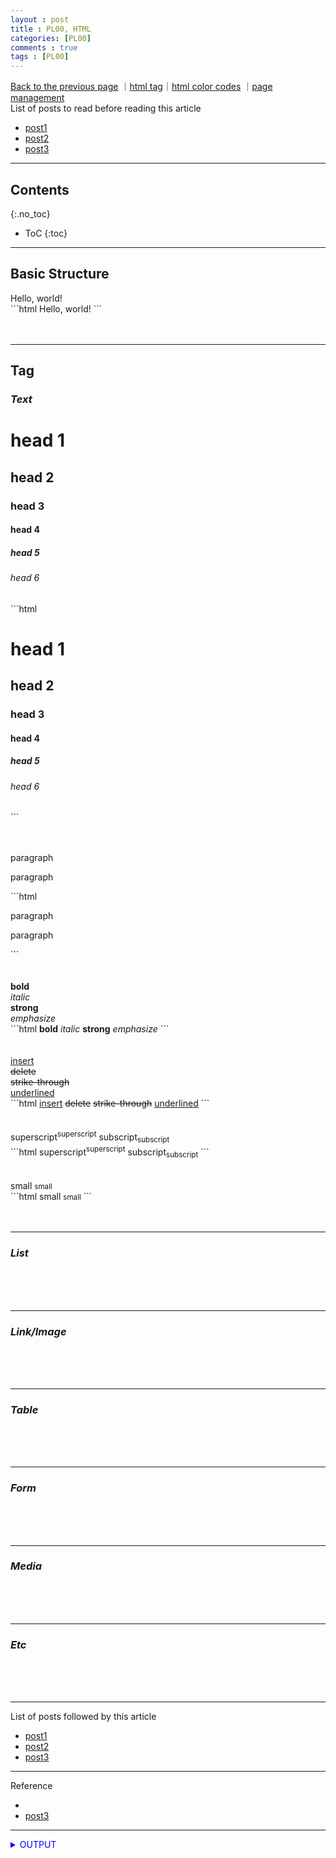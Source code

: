 ```yaml
---
layout : post
title : PL00, HTML
categories: [PL00]
comments : true
tags : [PL00]
---
```

[Back to the previous page](https://userdyk-github.github.io/Study.html) ｜<a href="https://namu.wiki/w/HTML/%ED%83%9C%EA%B7%B8#s-9" target="_blank">html tag</a>｜<a href="https://htmlcolorcodes.com/" target="_blank">html color codes</a> ｜<a href="https://github.com/userdyk-github/userdyk-github.github.io/blob/master/_posts/PL00/2019-08-13-PL00-HTML.md" target="_blank">page management</a><br>
List of posts to read before reading this article
- <a href='https://userdyk-github.github.io/'>post1</a>
- <a href='https://userdyk-github.github.io/'>post2</a>
- <a href='https://userdyk-github.github.io/'>post3</a>

---

## Contents
{:.no_toc}

* ToC
{:toc}

<hr class="division1">

## **Basic Structure**
<div class="frame1">
    <html>
        <head>
            <meta charset="utf-8">
        </head>
        <body>
            Hello, world!
        </body>
    </html>
</div>
```html
<!DOCTYPE HTML>
<html>
    <head>
        <meta charset="utf-8">
    </head>
    <body>
        Hello, world!
    </body>
</html>
```
<br><br><br>

<hr class="division2">

## **Tag**
### ***Text***
<div class="frame1">
    <h1>head 1</h1>
    <h2>head 2</h2>
    <h3>head 3</h3>
    <h4>head 4</h4>
    <h5>head 5</h5>
    <h6>head 6</h6>
</div>
```html
<h1>head 1</h1>
<h2>head 2</h2>
<h3>head 3</h3>
<h4>head 4</h4>
<h5>head 5</h5>
<h6>head 6</h6>
```
<br><br><br>


<div class="frame1">
    <p>paragraph</p>
    <p>paragraph</p>
</div>    
```html
<p>paragraph</p>
<p>paragraph</p>
```
<br><br><br>

<div class="frame1">
    <b>bold</b><br>
    <i>italic</i><br>
    <strong>strong</strong><br>
    <em>emphasize</em>
</div>
```html
<b>bold</b>
<i>italic</i>
<strong>strong</strong>
<em>emphasize</em>
```
<br><br><br>

<div class="frame1">
    <ins>insert</ins><br>
    <del>delete</del><br>
    <s>strike-through</s><br>
    <u>underlined</u>
</div>
```html
<ins>insert</ins>
<del>delete</del>
<s>strike-through</s>
<u>underlined</u>
```
<br><br><br>


<div class="frame1">
    superscript<sup>superscript</sup>
    subscript<sub>subscript</sub>
</div>
```html
superscript<sup>superscript</sup>
subscript<sub>subscript</sub>
```
<br><br><br>

<div class="frame1">
    small
    <small>small</small>
</div>
```html
small
<small>small</small>
```
<br><br><br>



---

### ***List***

<br><br><br>

---

### ***Link/Image***

<br><br><br>

---

### ***Table***

<br><br><br>

---

### ***Form***

<br><br><br>

---

### ***Media***

<br><br><br>

---

### ***Etc***

<br><br><br>


<hr class="division1">

List of posts followed by this article
- [post1](https://userdyk-github.github.io/)
- <a href='https://userdyk-github.github.io/'>post2</a>
- <a href='https://userdyk-github.github.io/'>post3</a>

---

Reference
- <a href='' target="_blank"></a>
- <a href='https://userdyk-github.github.io/'>post3</a>

---

<details markdown="1">
<summary class='jb-small' style="color:blue">OUTPUT</summary>
<hr class='division3'>
    <details markdown="1">
    <summary class='jb-small' style="color:red">OUTPUT</summary>
    <hr class='division3_1'>
    <hr class='division3_1'>
    </details>
<hr class='division3'>
</details>



